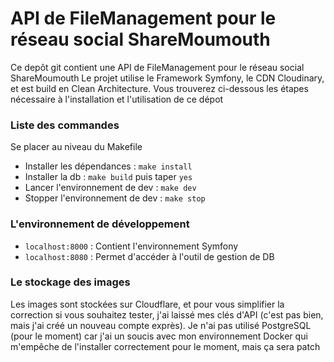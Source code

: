 # API de FileManagement pour le réseau social ShareMoumouth

Ce depôt git contient une API de FileManagement pour le réseau social ShareMoumouth
Le projet utilise le Framework Symfony, le CDN Cloudinary, et est build en Clean Architecture.
Vous trouverez ci-dessous les étapes nécessaire à l'installation et l'utilisation de ce dépot

### Liste des commandes

Se placer au niveau du Makefile

- Installer les dépendances : `make install`
- Installer la db : `make build` puis taper `yes`
- Lancer l'environnement de dev : `make dev`
- Stopper l'environnement de dev : `make stop`

### L'environnement de développement 

- `localhost:8000` : Contient l'environnement Symfony
- `localhost:8080` : Permet d'accéder à l'outil de gestion de DB

### Le stockage des images

Les images sont stockées sur Cloudflare, et pour vous simplifier la correction si vous souhaitez tester, j'ai laissé mes clés d'API (c'est pas bien, mais j'ai créé un nouveau compte exprès). 
Je n'ai pas utilisé PostgreSQL (pour le moment) car j'ai un soucis avec mon environnement Docker qui m'empêche de l'installer correctement pour le moment, mais ça sera patch
